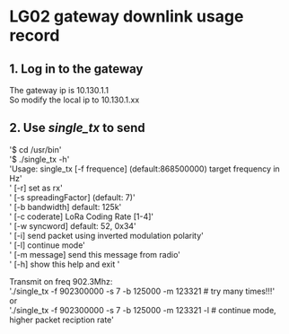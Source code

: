 # LG02 gateway downlink usage record  
  
## 1. Log in to the gateway  
The gateway ip is 10.130.1.1  
So modify the local ip to 10.130.1.xx  
  
## 2. Use *single_tx* to send  
'$ cd /usr/bin'  
'$ ./single_tx -h'  
'Usage: single_tx           [-f frequence] <uint> (default:868500000) target frequency in Hz'  
'                           [-r] set as rx'  
'                           [-s spreadingFactor] <uint> (default: 7)'  
'                           [-b bandwidth] <uint> default: 125k'  
'                           [-c coderate] <uint> LoRa Coding Rate [1-4]'  
'                           [-w syncword] <uint> default: 52, 0x34'  
'                           [-i] send packet using inverted modulation polarity'  
'                           [-l] continue mode'  
'                           [-m message] <text> send this message from radio'  
'                           [-h] show this help and exit '  
  
Transmit on freq 902.3Mhz:  
'./single_tx -f 902300000 -s 7 -b 125000 -m 123321     # try many times!!!'  
or  
'./single_tx -f 902300000 -s 7 -b 125000 -m 123321 -l  # continue mode, higher packet reciption rate'  
  
